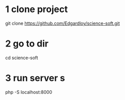 # 1 clone project 
git clone https://github.com/Edgardloy/science-soft.git
# 2 go to dir 
cd science-soft
# 3 run server s 
php -S localhost:8000
